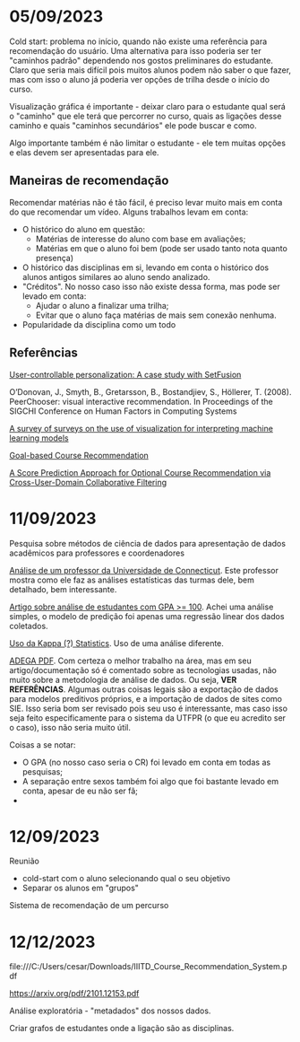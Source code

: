 # 05/09/2023
Cold start: problema no início, quando não existe uma referência para recomendação do usuário. Uma alternativa para isso poderia ser ter "caminhos padrão" dependendo nos gostos preliminares do estudante. Claro que seria mais difícil pois muitos alunos podem não saber o que fazer, mas com isso o aluno já poderia ver opções de trilha desde o início do curso.

Visualização gráfica é importante - deixar claro para o estudante qual será o "caminho" que ele terá que percorrer no curso, quais as ligações desse caminho e quais "caminhos secundários" ele pode buscar e como.

Algo importante também é não limitar o estudante - ele tem muitas opções e elas devem ser apresentadas para ele.


## Maneiras de recomendação
Recomendar matérias não é tão fácil, é preciso levar muito mais em conta do que recomendar um vídeo. Alguns trabalhos levam em conta:
- O histórico do aluno em questão:
    - Matérias de interesse do aluno com base em avaliações;
    - Matérias em que o aluno foi bem (pode ser usado tanto nota quanto presença)
- O histórico das disciplinas em si, levando em conta o histórico dos alunos antigos similares ao aluno sendo analizado.
- "Créditos". No nosso caso isso não existe dessa forma, mas pode ser levado em conta:
    - Ajudar o aluno a finalizar uma trilha;
    - Evitar que o aluno faça matérias de mais sem conexão nenhuma.
- Popularidade da disciplina como um todo

## Referências
[User-controllable personalization: A case study with SetFusion](https://repositorio.uc.cl/server/api/core/bitstreams/d236a562-a2f9-4343-b575-1f4158d2f7c7/content)

O’Donovan, J., Smyth, B., Gretarsson, B., Bostandjiev, S., Höllerer, T. (2008). PeerChooser: visual interactive recommendation. In Proceedings of the SIGCHI Conference on Human Factors in Computing Systems

[A survey of surveys on the use of visualization for interpreting machine learning models](https://journals.sagepub.com/doi/pdf/10.1177/1473871620904671)

[Goal-based Course Recommendation](https://arxiv.org/pdf/1812.10078.pdf)

[A Score Prediction Approach for Optional Course Recommendation via Cross-User-Domain Collaborative Filtering](https://ieeexplore.ieee.org/stamp/stamp.jsp?arnumber=8636939)


# 11/09/2023
Pesquisa sobre métodos de ciência de dados para apresentação de dados acadêmicos para professores e coordenadores

[Análise de um professor da Universidade de Connecticut](https://www.dylanaudette.com/how-to-interpret-grade-data). Este professor mostra como ele faz as análises estatísticas das turmas dele, bem detalhado, bem interessante.

[Artigo sobre análise de estudantes com GPA >= 100](file:///C:/Users/cesar/Downloads/Statistical_Analysis_of_Factors_Affecting_Grade_Po.pdf). Achei uma análise simples, o modelo de predição foi apenas uma regressão linear dos dados coletados.

[Uso da Kappa (?) Statistics](file:///C:/Users/cesar/Downloads/217-418-1-SM.pdf). Uso de uma análise diferente.

[ADEGA PDF](https://periodicos.ufsm.br/coming/article/view/67933/pdf). Com certeza o melhor trabalho na área, mas em seu artigo/documentação só é comentado sobre as tecnologias usadas, não muito sobre a metodologia de análise de dados. Ou seja, **VER REFERÊNCIAS**. 
Algumas outras coisas legais são a exportação de dados para modelos preditivos próprios, e a importação de dados de sites como SIE. Isso seria bom ser revisado pois seu uso é interessante, mas caso isso seja feito especificamente para o sistema da UTFPR (o que eu acredito ser o caso), isso não seria muito útil.


Coisas a se notar:
- O GPA (no nosso caso seria o CR) foi levado em conta em todas as pesquisas;
- A separação entre sexos também foi algo que foi bastante levado em conta, apesar de eu não ser fã;
- 



# 12/09/2023
Reunião

- cold-start com o aluno selecionando qual o seu objetivo
- Separar os alunos em "grupos"

Sistema de recomendação de um percurso 



# 12/12/2023

file:///C:/Users/cesar/Downloads/IIITD_Course_Recommendation_System.pdf

https://arxiv.org/pdf/2101.12153.pdf

Análise exploratória - "metadados" dos nossos dados.

Criar grafos de estudantes onde a ligação são as disciplinas.